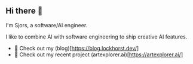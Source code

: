 ## Hi there 👋

I'm Sjors, a software/AI engineer. 

I like to combine AI with software engineering to ship creative AI features.

- 📝 Check out my (blog)[https://blog.lockhorst.dev/]
- 🎨 Check out my recent project (artexplorer.ai)[https://artexplorer.ai/]
